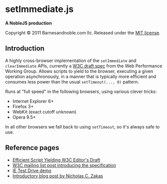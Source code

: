 setImmediate.js
===============
**A NobleJS production**

Copyright © 2011 Barnesandnoble.com llc. Released under the [MIT license][mit].

Introduction
------------

A highly cross-browser implementation of the `setImmediate` and `clearImmediate` APIs, currently a
[W3C draft spec][spec] from the Web Performance Working Group. Allows scripts to yield to the browser, executing a
given operation asynchronously, in a manner that is typically more efficient and consumes less power than the usual
`setTimeout(..., 0)` pattern.

Runs at "full speed" in the following browsers, using various clever tricks:

 * Internet Explorer 6+
 * Firefox 3+
 * WebKit (exact cutoff unknown)
 * Opera 9.5+

In all other browsers we fall back to using `setTimeout`, so it's always safe to use.

Reference pages
---------------

 * [Efficient Script Yielding W3C Editor's Draft][spec]
 * [W3C mailing list post introducing the specification][list-post]
 * [IE Test Drive demo][demo]
 * [Introductory blog post by Nicholas C. Zakas][ncz]


[mit]: https://github.com/NobleJS/setImmediate/blob/master/MIT-LICENSE.txt
[spec]: https://dvcs.w3.org/hg/webperf/raw-file/tip/specs/setImmediate/Overview.html
[list-post]: http://lists.w3.org/Archives/Public/public-web-perf/2011Jun/0100.html
[demo]: http://ie.microsoft.com/testdrive/Performance/setImmediateSorting/Default.html
[ncz]: http://www.nczonline.net/blog/2011/09/19/script-yielding-with-setimmediate/
